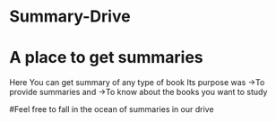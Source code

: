 # Summary-Drive
# A place to get summaries
Here You can get summary of any type of book
Its purpose was
->To provide summaries and
->To know about the books you want to study

#Feel free to fall in the ocean of summaries in our drive 
